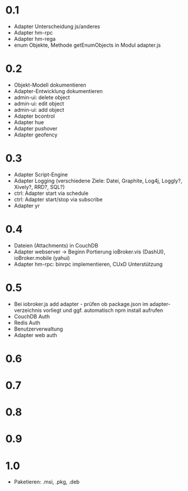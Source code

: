 # 0.1

* Adapter Unterscheidung js/anderes
* Adapter hm-rpc
* Adapter hm-rega
* enum Objekte, Methode getEnumObjects in Modul adapter.js

# 0.2

* Objekt-Modell dokumentieren
* Adapter-Entwicklung dokumentieren
* admin-ui: delete object
* admin-ui: edit object
* admin-ui: add object
* Adapter bcontrol
* Adapter hue
* Adapter pushover
* Adapter geofency


# 0.3

* Adapter Script-Engine
* Adapter Logging (verschiedene Ziele: Datei, Graphite, Log4j, Loggly?, Xively?, RRD?, SQL?)
* ctrl: Adapter start via schedule
* ctrl: Adapter start/stop via subscribe
* Adapter yr

# 0.4

* Dateien (Attachments) in CouchDB
* Adapter webserver -> Beginn Portierung ioBroker.vis (DashUI), ioBroker.mobile (yahui)
* Adapter hm-rpc: binrpc implementieren, CUxD Unterstützung

# 0.5

* Bei iobroker.js add adapter - prüfen ob package.json im adapter-verzeichnis vorliegt und ggf. automatisch npm install aufrufen
* CouchDB Auth
* Redis Auth
* Benutzerverwaltung
* Adapter web auth


# 0.6


# 0.7


# 0.8


# 0.9


# 1.0

* Paketieren: .msi, .pkg, .deb